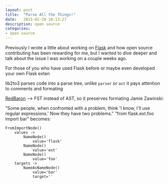 ```yaml
---
layout: post
title:  "Parse All the Things!"
date:   2015-02-20 10:13:27
description: open source
categories:
- open source
---
```


Previously I wrote a little about working on [Flask][1] and how open source contributing has been rewarding for me, but I wanted to dive deeper and talk about the issue I was working on a couple weeks ago.

For those of you who have used Flask before or maybe even developed your own Flask exten

lib2to3 parses code into a parse tree, unlike `parser` or `ast` it pays attention to comments and formating

[RedBaron][2] --> FST instead of AST, so it preserves formating
Jamie Zawinski:

"Some people, when confronted with a problem, think 'I know, I'll use regular expressions.' Now they have two problems."
"from flask.ext.foo import bar" becomes:

    FromImportNode()
        values ->
            NameNode()
                value='flask'
            NameNode()
                value='ext'
            NameNode()
                value='foo'
        targets ->
            NameAsNameNode()
                value='bar'
                target=''

[1]: https://github.com/mitsuhiko/flask
[2]: https://github.com/Psycojoker/redbaron
